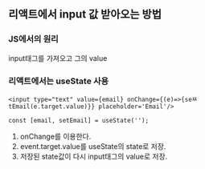 ## 리액트에서 input 값 받아오는 방법

### JS에서의 원리

input태그를 가져오고 그의 value

### 리액트에서는 useState 사용

    <input type="text" value={email} onChange={(e)=>{seㅉtEmail(e.target.value)}} placeholder='Email'/>
    
    const [email, setEmail] = useState('');

1. onChange를 이용한다.
2. event.target.value를 useState의 state로 저장.
3. 저장된 state값이 다시 input태그의 value로 저장.


